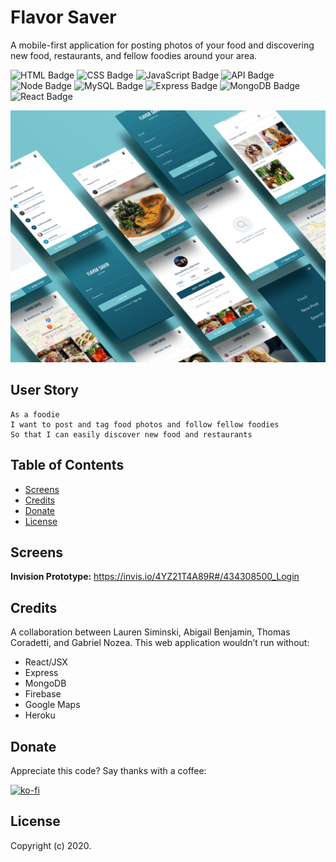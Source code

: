# Flavor Saver
A mobile-first application for posting photos of your food and discovering new food, restaurants, and fellow foodies around your area.

![HTML Badge](https://img.shields.io/badge/-HTML-156DB5) ![CSS Badge](https://img.shields.io/badge/-CSS-01A990) ![JavaScript Badge](https://img.shields.io/badge/-JavaScript-01886A) ![API Badge](https://img.shields.io/badge/-API-539436) ![Node Badge](https://img.shields.io/badge/-Node-F58021) ![MySQL Badge](https://img.shields.io/badge/-MySQL-CF1848) ![Express Badge](https://img.shields.io/badge/-Express-750460) ![MongoDB Badge](https://img.shields.io/badge/-MongoDB-61489C) ![React Badge](https://img.shields.io/badge/-React-323795) 

![Application Screenshot](img/flavorsaver.jpg)


## User Story
```
As a foodie
I want to post and tag food photos and follow fellow foodies
So that I can easily discover new food and restaurants
```


## Table of Contents   
* [Screens](#screens) 
* [Credits](#credits) 
* [Donate](#donate)
* [License](#license) 


## Screens
**Invision Prototype:** https://invis.io/4YZ21T4A89R#/434308500_Login


## Credits
A collaboration between Lauren Siminski, Abigail Benjamin, Thomas Coradetti, and Gabriel Nozea. This web application wouldn’t run without: 
* React/JSX
* Express
* MongoDB
* Firebase
* Google Maps
* Heroku


## Donate
Appreciate this code? Say thanks with a coffee:

[![ko-fi](https://www.ko-fi.com/img/githubbutton_sm.svg)](https://ko-fi.com/W7W21YVJJ)


## License
Copyright (c) 2020.